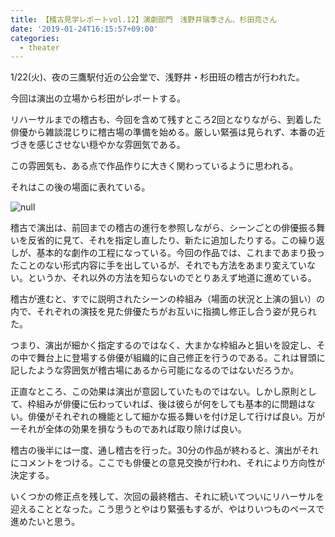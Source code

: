 ```yaml
---
title: 【稽古見学レポートvol.12】演劇部門　浅野井瑞季さん、杉田亮さん
date: '2019-01-24T16:15:57+09:00'
categories:
  - theater
---
```

1/22(火)、夜の三鷹駅付近の公会堂で、浅野井・杉田班の稽古が行われた。

今回は演出の立場から杉田がレポートする。

リハーサルまでの稽古も、今回を含めて残すところ2回となりながら、到着した俳優から雑談混じりに稽古場の準備を始める。厳しい緊張は見られず、本番の近づきを感じさせない穏やかな雰囲気である。

この雰囲気も、ある点で作品作りに大きく関わっているように思われる。

それはこの後の場面に表れている。

![null](/img/s__7929859.jpg)

稽古で演出は、前回までの稽古の進行を参照しながら、シーンごとの俳優振る舞いを反省的に見て、それを指定し直したり、新たに追加したりする。この繰り返しが、基本的な劇作の工程になっている。今回の作品では、これまであまり扱ったことのない形式内容に手を出しているが、それでも方法をあまり変えていない。というか、それ以外の方法を知らないのでとりあえず地道に進めている。

稽古が進むと、すでに説明されたシーンの枠組み（場面の状況と上演の狙い）の内で、それぞれの演技を見た俳優たちがお互いに指摘し修正し合う姿が見られた。

つまり、演出が細かく指定するのではなく、大まかな枠組みと狙いを設定し、その中で舞台上に登場する俳優が組織的に自己修正を行うのである。これは冒頭に記したような雰囲気が稽古場にあるから可能になるのではないだろうか。

正直なところ、この効果は演出が意図していたものではない。しかし原則として、枠組みが俳優に伝わっていれば、後は彼らが何をしても基本的に問題はない。俳優がそれぞれの機能として細かな振る舞いを付け足して行けば良い。万が一それが全体の効果を損なうものであれば取り除けば良い。

稽古の後半には一度、通し稽古を行った。30分の作品が終わると、演出がそれにコメントをつける。ここでも俳優との意見交換が行われ、それにより方向性が決定する。

いくつかの修正点を残して、次回の最終稽古、それに続いてついにリハーサルを迎えることとなった。こう思うとやはり緊張もするが、やはりいつものペースで進めたいと思う。
